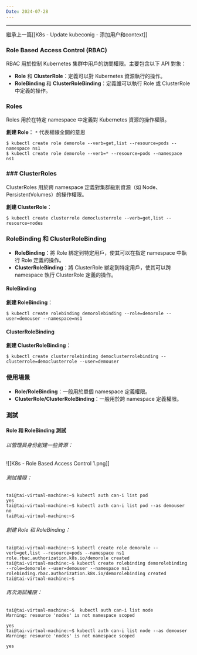 ```yaml
---
Date: 2024-07-28
---
```

---
繼承上一篇[[K8s - Update kubeconig - 添加用户和context]]
### Role Based Access Control (RBAC)
RBAC 用於控制 Kubernetes 集群中用戶的訪問權限。主要包含以下 API 對象：

- **Role** 和 **ClusterRole**：定義可以對 Kubernetes 資源執行的操作。
- **RoleBinding** 和 **ClusterRoleBinding**：定義誰可以執行 Role 或 ClusterRole 中定義的操作。
### Roles
Roles 用於在特定 namespace 中定義對 Kubernetes 資源的操作權限。

**創建 Role**：
`*` 代表權線全開的意思

```shell
$ kubectl create role demorole --verb=get,list --resource=pods --namespace ns1
$ kubectl create role demorole --verb=* --resource=pods --namespace ns1
```
### ### ClusterRoles
ClusterRoles 用於跨 namespace 定義對集群級別資源（如 Node、PersistentVolumes）的操作權限。

**創建 ClusterRole**：

```shell
$ kubectl create clusterrole democlusterrole --verb=get,list --resource=nodes
```
### RoleBinding 和 ClusterRoleBinding
- **RoleBinding**：將 Role 綁定到特定用戶，使其可以在指定 namespace 中執行 Role 定義的操作。
- **ClusterRoleBinding**：將 ClusterRole 綁定到特定用戶，使其可以跨 namespace 執行 ClusterRole 定義的操作。
#### RoleBinding
**創建 RoleBinding**：

```shell
$ kubectl create rolebinding demorolebinding --role=demorole --user=demouser --namespace=ns1
```
#### ClusterRoleBinding
**創建 ClusterRoleBinding**：

```shell
$ kubectl create clusterrolebinding democlusterrolebinding --clusterrole=democlusterrole --user=demouser
```
### 使用場景
- **Role/RoleBinding**：一般用於單個 namespace 定義權限。
- **ClusterRole/ClusterRoleBinding**：一般用於跨 namespace 定義權限。
### 測試
#### Role 和 RoleBinding 測試
###### 以管理員身份創建一些資源：
![[K8s - Role Based Access Control 1.png]]
###### 測試權限：
```shell
tai@tai-virtual-machine:~$ kubectl auth can-i list pod
yes
tai@tai-virtual-machine:~$ kubectl auth can-i list pod --as demouser
no
tai@tai-virtual-machine:~$
```
###### 創建 Role 和 RoleBinding：
```shell
tai@tai-virtual-machine:~$ kubectl create role demorole --verb=get,list --resource=pods --namespace ns1
role.rbac.authorization.k8s.io/demorole created
tai@tai-virtual-machine:~$ kubectl create rolebinding demorolebinding --role=demorole --user=demouser --namespace ns1
rolebinding.rbac.authorization.k8s.io/demorolebinding created
tai@tai-virtual-machine:~$
```
###### 再次測試權限：
```shell
tai@tai-virtual-machine:~$  kubectl auth can-i list node
Warning: resource 'nodes' is not namespace scoped

yes
tai@tai-virtual-machine:~$ kubectl auth can-i list node --as demouser
Warning: resource 'nodes' is not namespace scoped

yes
```